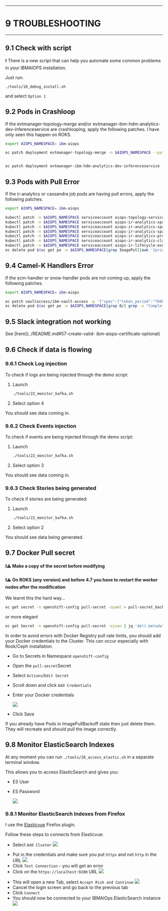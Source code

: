 ---------------------------------------------------------------

# 9 TROUBLESHOOTING
---------------------------------------------------------------

## 9.1 Check with script

❗ There is a new script that can help you automate some common problems in your IBMAIOPS installation.

Just run:

```
./tools/10_debug_install.sh
```

and select `Option 1`


## 9.2 Pods in Crashloop

If the evtmanager-topology-merge and/or evtmanager-ibm-hdm-analytics-dev-inferenceservice are crashlooping, apply the following patches. I have only seen this happen on ROKS.

```bash
export AIOPS_NAMESPACE= ibm-aiops

oc patch deployment evtmanager-topology-merge -n $AIOPS_NAMESPACE --patch-file ./yaml/aiops/pazch/topology-merge-patch.yaml


oc patch deployment evtmanager-ibm-hdm-analytics-dev-inferenceservice -n $AIOPS_NAMESPACE --patch-file ./yaml/aiops/patch/evtmanager-inferenceservice-patch.yaml
```


<div style="page-break-after: always;"></div>

## 9.3 Pods with Pull Error

If the ir-analytics or cassandra job pods are having pull errors, apply the following patches. 

```bash
export AIOPS_NAMESPACE= ibm-aiops

kubectl patch -n $AIOPS_NAMESPACE serviceaccount aiops-topology-service-account -p '{"imagePullSecrets": [{"name": "ibm-entitlement-key"}]}'
kubectl patch -n $AIOPS_NAMESPACE serviceaccount aiops-ir-analytics-spark-worker -p '{"imagePullSecrets": [{"name": "ibm-entitlement-key"}]}'
kubectl patch -n $AIOPS_NAMESPACE serviceaccount aiops-ir-analytics-spark-pipeline-composer -p '{"imagePullSecrets": [{"name": "ibm-entitlement-key"}]}'
kubectl patch -n $AIOPS_NAMESPACE serviceaccount aiops-ir-analytics-spark-master -p '{"imagePullSecrets": [{"name": "ibm-entitlement-key"}]}'
kubectl patch -n $AIOPS_NAMESPACE serviceaccount aiops-ir-analytics-probablecause -p '{"imagePullSecrets": [{"name": "ibm-entitlement-key"}]}'
kubectl patch -n $AIOPS_NAMESPACE serviceaccount aiops-ir-analytics-classifier -p '{"imagePullSecrets": [{"name": "ibm-entitlement-key"}]}'
kubectl patch -n $AIOPS_NAMESPACE serviceaccount aiops-ir-lifecycle-eventprocessor-ep -p '{"imagePullSecrets": [{"name": "ibm-entitlement-key"}]}'
oc delete pod $(oc get po -n $AIOPS_NAMESPACE|grep ImagePull|awk '{print$1}') -n $AIOPS_NAMESPACE


```


## 9.4 Camel-K Handlers Error

If the scm-handler or snow-handler pods are not coming up, apply the following patches. 

```bash
export AIOPS_NAMESPACE= ibm-aiops

oc patch vaultaccess/ibm-vault-access -p '{"spec":{"token_period":"760h"}}' --type=merge -n $AIOPS_NAMESPACE
oc delete pod $(oc get po -n $AIOPS_NAMESPACE|grep 0/| grep -v "Completed"|awk '{print$1}') -n $AIOPS_NAMESPACE

```




## 9.5 Slack integration not working

See [here](../README.md#57-create-valid- ibm-aiops-certificate-optional)

<div style="page-break-after: always;"></div>



## 9.6 Check if data is flowing

### 9.6.1 Check Log injection

To check if logs are being injected through the demo script:

1. Launch 

	```bash
	./tools/22_monitor_kafka.sh
	```
2. Select option 4

You should see data coming in.

### 9.6.2 Check Events injection

To check if events are being injected through the demo script:

1. Launch 

	```bash
	./tools/22_monitor_kafka.sh
	```
2. Select option 3

You should see data coming in.

### 9.6.3 Check Stories being generated

To check if stories are being generated:

1. Launch 

	```bash
	./tools/22_monitor_kafka.sh
	```
2. Select option 2

You should see data being generated.

<div style="page-break-after: always;"></div>

## 9.7 Docker Pull secret

####  ❗⚠️ Make a copy of the secret before modifying 
####  ❗⚠️ On ROKS (any version) and before 4.7 you have to restart the worker nodes after the modification  

We learnt this the hard way...

```bash
oc get secret -n openshift-config pull-secret -oyaml > pull-secret_backup.yaml
```

or more elegant

```bash
oc get Secret -n openshift-config pull-secret -ojson | jq 'del(.metadata.annotations, .metadata.creationTimestamp, .metadata.generation, .metadata.managedFields, .metadata.resourceVersion , .metadata.selfLink , .metadata.uid, .status)' > pull-secret_backup.json
```

In order to avoid errors with Docker Registry pull rate limits, you should add your Docker credentials to the Cluster.
This can occur especially with Rook/Ceph installation.

* Go to Secrets in Namespace `openshift-config`
* Open the `pull-secret`Secret
* Select `Actions`/`Edit Secret` 
* Scroll down and click `Add Credentials`
* Enter your Docker credentials

	![](./pics/dockerpull.png)

* Click Save

If you already have Pods in ImagePullBackoff state then just delete them. They will recreate and should pull the image correctly.




<div style="page-break-after: always;"></div>

## 9.8 Monitor ElasticSearch Indexes

At any moment you can run `./tools/28_access_elastic.sh` in a separate terminal window.

This allows you to access ElasticSearch and gives you:

* ES User
* ES Password

	![](./pics/es0.png)
	

### 9.8.1 Monitor ElasticSearch Indexes from Firefox

I use the [Elasticvue](https://addons.mozilla.org/en-US/firefox/addon/elasticvue/) Firefox plugin.

Follow these steps to connects from Elasticvue:

- Select `Add Cluster` 
	![](./pics/es1.png)

<div style="page-break-after: always;"></div>

- Put in the credentials and make sure you put `https` and not `http` in the URL
	![](./pics/es2.png)
- Click `Test Connection` - you will get an error
- Click on the `https://localhost:9200` URL
	![](./pics/es3.png)
	
<div style="page-break-after: always;"></div>

- This will open a new Tab, select `Accept Risk and Continue` 
	![](./pics/es4.png)
- Cancel the login screen and go back to the previous tab
- Click `Connect` 
- You should now be connected to your IBMAIOps ElasticSearch instance 
	![](./pics/es5.png)

<div style="page-break-after: always;"></div>
